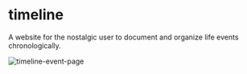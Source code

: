 # timeline
A website for the nostalgic user to document and organize life events chronologically.

![timeline-event-page](https://user-images.githubusercontent.com/24904243/27410724-362a8a50-569e-11e7-86ac-2a097f97b8d6.gif)
